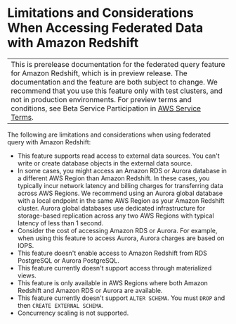 # Limitations and Considerations When Accessing Federated Data with Amazon Redshift<a name="federated-limitations"></a>


|  | 
| --- |
| This is prerelease documentation for the federated query feature for Amazon Redshift, which is in preview release\. The documentation and the feature are both subject to change\. We recommend that you use this feature only with test clusters, and not in production environments\. For preview terms and conditions, see Beta Service Participation in [AWS Service Terms](https://aws.amazon.com/service-terms/)\.   | 

The following are limitations and considerations when using federated query with Amazon Redshift: 
+ This feature supports read access to external data sources\. You can't write or create database objects in the external data source\.
+ In some cases, you might access an Amazon RDS or Aurora database in a different AWS Region than Amazon Redshift\. In these cases, you typically incur network latency and billing charges for transferring data across AWS Regions\. We recommend using an Aurora global database with a local endpoint in the same AWS Region as your Amazon Redshift cluster\. Aurora global databases use dedicated infrastructure for storage\-based replication across any two AWS Regions with typical latency of less than 1 second\. 
+ Consider the cost of accessing Amazon RDS or Aurora\. For example, when using this feature to access Aurora, Aurora charges are based on IOPS\.
+ This feature doesn't enable access to Amazon Redshift from RDS PostgreSQL or Aurora PostgreSQL\. 
+ This feature currently doesn't support access through materialized views\. 
+ This feature is only available in AWS Regions where both Amazon Redshift and Amazon RDS or Aurora are available\. 
+ This feature currently doesn't support `ALTER SCHEMA`\. You must `DROP` and then `CREATE EXTERNAL SCHEMA`\. 
+ Concurrency scaling is not supported\. 